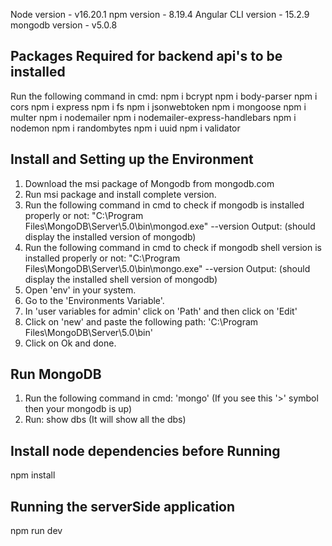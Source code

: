 Node version - v16.20.1
npm version - 8.19.4
Angular CLI version - 15.2.9
mongodb version - v5.0.8



Packages Required for backend api's to be installed
---------------------------------------------------
Run the following command in cmd:
npm i bcrypt
npm i body-parser
npm i cors
npm i express
npm i fs
npm i jsonwebtoken
npm i mongoose
npm i multer
npm i nodemailer
npm i nodemailer-express-handlebars
npm i nodemon
npm i randombytes
npm i uuid
npm i validator



Install and Setting up the Environment
---------------------------------------
1. Download the msi package of Mongodb from mongodb.com
2. Run msi package and install complete version.
3. Run the following command in cmd to check if mongodb is installed properly or not:
    "C:\Program Files\MongoDB\Server\5.0\bin\mongod.exe" --version
    Output: (should display the installed version of mongodb)
4. Run the following command in cmd to check if mongodb shell version is installed properly or not:
    "C:\Program Files\MongoDB\Server\5.0\bin\mongo.exe" --version
    Output: (should display the installed shell version of mongodb)
5. Open 'env' in your system.
6. Go to the 'Environments Variable'.
7. In 'user variables for admin' click on 'Path' and then click on 'Edit'
8. Click on 'new' and paste the following path:
    'C:\Program Files\MongoDB\Server\5.0\bin'
9. Click on Ok and done.



Run MongoDB
-----------
1. Run the following command in cmd:
    'mongo'
    (If you see this '>' symbol then your mongodb is up)
2. Run:
    show dbs
    (It will show all the dbs)



Install node dependencies before Running
----------------------------------------
npm install


Running the serverSide application
----------------------------------
npm run dev